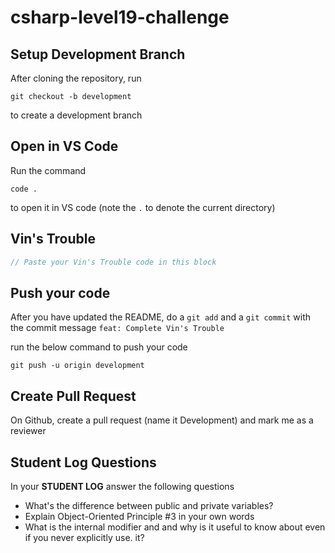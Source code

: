 # csharp-level19-challenge

## Setup Development Branch
After cloning the repository, run

```
git checkout -b development
```

to create a development branch

## Open in VS Code 

Run the command 

```
code .
```

to open it in VS code (note the `.` to denote the current directory)

## Vin's Trouble

```csharp
// Paste your Vin's Trouble code in this block
```


## Push your code

After you have updated the README, do a `git add` and a `git commit` with the commit message `feat: Complete Vin's Trouble`

run the below command to push your code

```
git push -u origin development
```

## Create Pull Request
On Github, create a pull request (name it Development) and mark me as a reviewer

## Student Log Questions

In your **STUDENT LOG** answer the following questions

- What's the difference between public and private variables?
- Explain Object-Oriented Principle #3 in your own words
- What is the internal modifier and and why is it useful to know about even if you never explicitly use. it?
